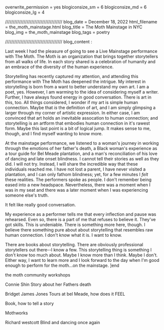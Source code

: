 overwrite_permission = yes
blogiconsize_sm = 6
blogiconsize_md = 6
blogiconsize_lg = 4

/////////////////////////////////////
blog_date = December 18, 2022
html_filename = the_moth_mainstage.html
blog_title = The Moth Mainstage in NYC
blog_img = the_moth_mainstage
blog_tags = poetry 

/////////////////////////////////////
blog_content : 

Last week I had the pleasure of going to see a Live Mainstage performance with The Moth. The Moth is an organization that brings together storytellers from all walks of life. In each story shared is a celebration of humanity and an embrace of the diversity of the human experience. 

Storytelling has recently captured my attention, and attending this performance with The Moth has deepened the intrigue. My interest in storytelling is born from a want to better understand my own art. I am a poet, yes. However, I am warming to the idea of considering myself a writer. Further, I have always found energy in good conversation. There is art in this, too. All things considered, I wonder if my art is simple human connection. Maybe that <em>is</em> the definition of art, and I am simply glimpsing a larger through my corner of artistic expression. In either case, I am convinced that art holds an inevitable assocation to human connection; and storytelling is an artform that embodies human connection in it's rawest form. Maybe this last point is a bit of logical jump. It makes sense to me, though, and I find myself wanting to know more.

At the mainstage performance, we listened to a woman's journey in working through the emotions of her father's death, a Black woman's experience as a tour guide for Bel Meade plantation, and a man's reconciliation of his love of dancing and late onset blindness. I cannot tell their stories as well as they did. I will not try. Instead, I will share the incredible way that these individuals reached me. I have not lost a parent, I have never visited a plantation, and I can only fathom blindness; yet, for a few minutes I <em>felt</em> these realities. The performers spoke as people. I don't remember being eased into a new headspace. Nevertheless, there was a moment when I was in my seat and there was a later moment when I was experiencing someone else's truth. 

It felt like really good conversation. 

My experience as a performer tells me that every inflection and pause was rehearsed. Even so, there is a part of me that refuses to believe it. They've got skills. This is undeniable. There is something more here, though. I believe there something pure about about storytelling that resembles raw human connection. I don't know what it is. I want to know. 

There are books about storytelling. There are obviously professional storytellers out there--I know a few. This storytelling thing is something I don't know too much about. Maybe I know more than I think. Maybe I don't. Either way, I want to learn more and I look forward to the day when I'm good enough to perform for the moth...on the mainstage.
]end


the  moth community workshops

Connie Shin
Story about her Fathers death

Bridget James Jones
Tours at bel Meade, how does it FEEL

Book, how to tell a story 

Mothworks 

Richard westcott
Blind and dancing once again